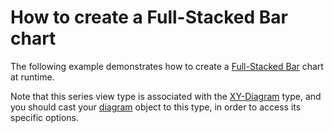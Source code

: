 # How to create a Full-Stacked Bar chart


<p>The following example demonstrates how to create a <a href="http://devexpress.com/Help/Content.aspx?help=XtraCharts&document=CustomDocument2974.htm">Full-Stacked Bar</a> chart at runtime.</p><p>Note that this series view type is associated with the <a href="http://devexpress.com/Help/Content.aspx?help=XtraCharts&document=CustomDocument5908.htm">XY-Diagram</a> type, and you should cast your <a href="http://devexpress.com/Help/Content.aspx?help=XtraCharts&document=CustomDocument6017.htm">diagram</a> object to this type, in order to access its specific options.</p>

<br/>


